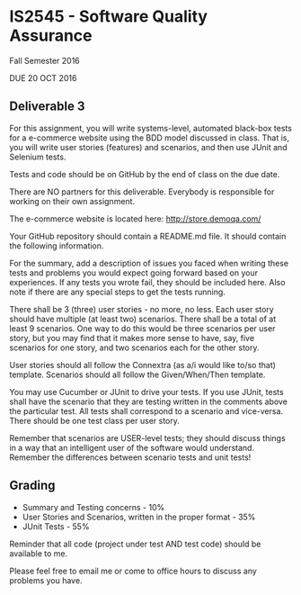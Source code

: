 # IS2545 - Software Quality Assurance
Fall Semester 2016

DUE 20 OCT 2016

## Deliverable 3

For this assignment, you will write systems-level, automated black-box tests for a e-commerce website using the BDD model discussed in class.  That is, you will write user stories (features) and scenarios, and then use JUnit and Selenium tests.

Tests and code should be on GitHub by the end of class on the due date.

There are NO partners for this deliverable.  Everybody is responsible for working on their own assignment.

The e-commerce website is located here: http://store.demoqa.com/

Your GitHub repository should contain a README.md file. It should contain the following information.

For the summary, add a description of issues you faced when writing these tests and problems you would expect going forward based on your experiences.  If any tests you wrote fail, they should be included here.  Also note if there are any special steps to get the tests running.

There shall be 3 (three) user stories - no more, no less.  Each user story should have multiple (at least two) scenarios.  There shall be a total of at least 9 scenarios.  One way to do this would be three scenarios per user story, but you may find that it makes more sense to have, say, five scenarios for one story, and two scenarios each for the other story.

User stories should all follow the Connextra (as a/i would like to/so that) template.  Scenarios should all follow the Given/When/Then template.

You may use Cucumber or JUnit to drive your tests. If you use JUnit, tests shall have the scenario that they are testing written in the comments above the particular test.  All tests shall correspond to a scenario and vice-versa. There should be one test class per user story.

Remember that scenarios are USER-level tests; they should discuss things in a way that an intelligent user of the software would understand.  Remember the differences between scenario tests and unit tests!

## Grading
* Summary and Testing concerns - 10% 
* User Stories and Scenarios, written in the proper format - 35%
* JUnit Tests - 55%

Reminder that all code (project under test AND test code) should be available to me.

Please feel free to email me or come to office hours to discuss any problems you have. 
 
